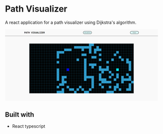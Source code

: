 # Path Visualizer

A react application for a path visualizer using Dijkstra's algorithm.

![View 1](public/pic1.png)

## Built with

- React typescript

